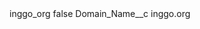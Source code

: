 <?xml version="1.0" encoding="UTF-8"?>
<CustomMetadata xmlns="http://soap.sforce.com/2006/04/metadata" xmlns:xsi="http://www.w3.org/2001/XMLSchema-instance" xmlns:xsd="http://www.w3.org/2001/XMLSchema">
    <label>inggo_org</label>
    <protected>false</protected>
    <values>
        <field>Domain_Name__c</field>
        <value xsi:type="xsd:string">inggo.org</value>
    </values>
</CustomMetadata>
